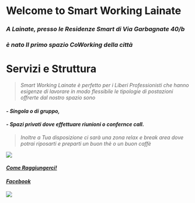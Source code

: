 
# Welcome to Smart Working Lainate

### _A Lainate, presso le Residenze Smart di Via Garbagnate 40/b_ 
### _è nato Il primo spazio CoWorking della città_   

# Servizi e Struttura

>_Smart Working Lainate è perfetto per i Liberi Professionisti che hanno esigenze di lavorare in modo flessibile le tipologie di postazioni offrerte dal nostro spazio sono_ 

#### - _Singola o di gruppo,_ 
#### - _Spazi privati dove effettuare riunioni o confernce call._ 

>_Inoltre a Tua disposizione ci sarà una zona relax e break area dove potrai riposarti e preparti un buon thè o un buon caffè_  

![](https://ams3.digitaloceanspaces.com/sempionenews/2016/06/coworking-residenze.jpg)

#### **_[Come Raggiungerci!](https://www.google.com/maps/place/Via+Garbagnate,+40,+20020+Lainate+MI/data=!4m2!3m1!1s0x4786949b4475c127:0xf69ee47b2d416746?ved=2ahUKEwj2hu3X_vreAhUO3KQKHfYECDsQ8gEwAHoECAAQAQ)_**
#### **_[Facebook](https://www.facebook.com/SmartWorkingLainate/)_**

<img src="https://ams3.digitaloceanspaces.com/sempionenews/2016/06/coworking-residenze.jpg"
     style="float: left; margin-right: 10px;" />
